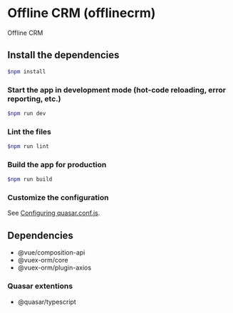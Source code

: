 # Offline CRM (offlinecrm)

Offline CRM

## Install the dependencies
```bash
$npm install
```

### Start the app in development mode (hot-code reloading, error reporting, etc.)
```bash
$npm run dev
```

### Lint the files
```bash
$npm run lint
```

### Build the app for production
```bash
$npm run build
```

### Customize the configuration
See [Configuring quasar.conf.js](https://quasar.dev/quasar-cli/quasar-conf-js).

## Dependencies

- @vue/composition-api
- @vuex-orm/core
- @vuex-orm/plugin-axios

### Quasar extentions

- @quasar/typescript
